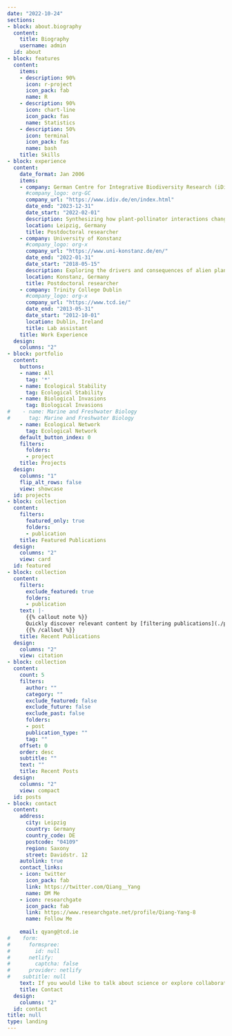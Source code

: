 ```yaml
---
date: "2022-10-24"
sections:
- block: about.biography
  content:
    title: Biography
    username: admin
  id: about
- block: features
  content:
    items:
    - description: 90%
      icon: r-project
      icon_pack: fab
      name: R
    - description: 90%
      icon: chart-line
      icon_pack: fas
      name: Statistics
    - description: 50%
      icon: terminal
      icon_pack: fas
      name: bash
    title: Skills
- block: experience
  content:
    date_format: Jan 2006
    items:
    - company: German Centre for Integrative Biodiversity Research (iDiv) Halle-Jena-Leipzig
      #company_logo: org-GC
      company_url: "https://www.idiv.de/en/index.html"
      date_end: "2023-12-31"
      date_start: "2022-02-01"
      description: Synthesizing how plant-pollinator interactions change along environmental gradients
      location: Leipzig, Germany
      title: Postdoctoral researcher
    - company: University of Konstanz
      #company_logo: org-x
      company_url: "https://www.uni-konstanz.de/en/"
      date_end: "2022-01-31"
      date_start: "2018-05-15"
      description: Exploring the drivers and consequences of alien plants naturalization at the global scale
      location: Konstanz, Germany
      title: Postdoctoral researcher
    - company: Trinity College Dublin
      #company_logo: org-x
      company_url: "https://www.tcd.ie/"
      date_end: "2013-05-31"
      date_start: "2012-10-01"
      location: Dublin, Ireland
      title: Lab assistant
    title: Work Experience
  design:
    columns: "2"
- block: portfolio
  content:
    buttons:
    - name: All
      tag: '*'
    - name: Ecological Stability
      tag: Ecological Stability
    - name: Biological Invasions
      tag: Biological Invasions
#    - name: Marine and Freshwater Biology
#      tag: Marine and Freshwater Biology
    - name: Ecological Network
      tag: Ecological Network
    default_button_index: 0
    filters:
      folders:
      - project
    title: Projects
  design:
    columns: "1"
    flip_alt_rows: false
    view: showcase
  id: projects
- block: collection
  content:
    filters:
      featured_only: true
      folders:
      - publication
    title: Featured Publications
  design:
    columns: "2"
    view: card
  id: featured
- block: collection
  content:
    filters:
      exclude_featured: true
      folders:
      - publication
    text: |-
      {{% callout note %}}
      Quickly discover relevant content by [filtering publications](./publication/).
      {{% /callout %}}
    title: Recent Publications
  design:
    columns: "2"
    view: citation
- block: collection
  content:
    count: 5
    filters:
      author: ""
      category: ""
      exclude_featured: false
      exclude_future: false
      exclude_past: false
      folders:
      - post
      publication_type: ""
      tag: ""
    offset: 0
    order: desc
    subtitle: ""
    text: ""
    title: Recent Posts
  design:
    columns: "2"
    view: compact
  id: posts
- block: contact
  content:
    address:
      city: Leipzig
      country: Germany
      country_code: DE
      postcode: "04109"
      region: Saxony
      street: Davidstr. 12
    autolink: true
    contact_links:
    - icon: twitter
      icon_pack: fab
      link: https://twitter.com/Qiang__Yang
      name: DM Me
    - icon: researchgate
      icon_pack: fab
      link: https://www.researchgate.net/profile/Qiang-Yang-8
      name: Follow Me
    
    email: qyang@tcd.ie
#    form:
#      formspree:
#        id: null
#      netlify:
#        captcha: false
#      provider: netlify
#    subtitle: null
    text: If you would like to talk about science or explore collaborative prospects, please don't hesitate to reach out via my email address.
    title: Contact
  design:
    columns: "2"
  id: contact
title: null
type: landing
---
```

